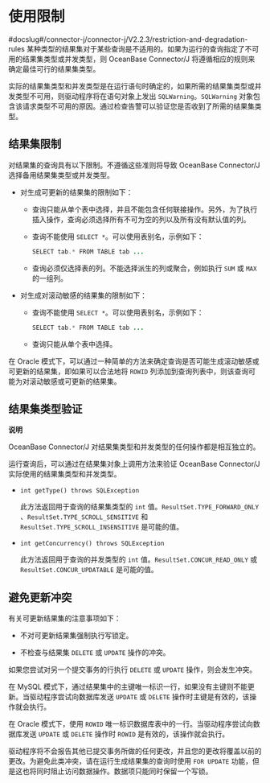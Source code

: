使用限制 
=========================
#docslug#/connector-j/connector-j/V2.2.3/restriction-and-degradation-rules
某种类型的结果集对于某些查询是不适用的。如果为运行的查询指定了不可用的结果集类型或并发类型，则 OceanBase Connector/J 将遵循相应的规则来确定最佳可行的结果集类型。

实际的结果集类型和并发类型是在运行语句时确定的，如果所需的结果集类型或并发类型不可用，则驱动程序将在语句对象上发出 `SQLWarning`。`SQLWarning` 对象包含该请求类型不可用的原因。通过检查告警可以验证您是否收到了所需的结果集类型。

结果集限制 
-----------------------

对结果集的查询具有以下限制。不遵循这些准则将导致 OceanBase Connector/J 选择备用结果集类型或并发类型。

* 对生成可更新的结果集的限制如下：

  * 查询只能从单个表中选择，并且不能包含任何联接操作。另外，为了执行插入操作，查询必须选择所有不可为空的列以及所有没有默认值的列。

    
  
  * 查询不能使用 `SELECT *`。可以使用表别名，示例如下：

    ```java
    SELECT tab.* FROM TABLE tab ...
    ```

    
    
  
  * 查询必须仅选择表的列。不能选择派生的列或聚合，例如执行 `SUM` 或 `MAX` 的一组列。

    
  

  

* 对生成对滚动敏感的结果集的限制如下：

  * 查询不能使用 `SELECT *`。可以使用表别名，示例如下：

    ```java
    SELECT tab.* FROM TABLE tab ...
    ```

    
    
  
  * 查询只能从单个表中选择。

    
  

  




在 Oracle 模式下，可以通过一种简单的方法来确定查询是否可能生成滚动敏感或可更新的结果集，即如果可以合法地将 `ROWID` 列添加到查询列表中，则该查询可能为对滚动敏感或可更新的结果集。

结果集类型验证 
-------------------------

**说明**



OceanBase Connector/J 对结果集类型和并发类型的任何操作都是相互独立的。

运行查询后，可以通过在结果集对象上调用方法来验证 OceanBase Connector/J 实际使用的结果集类型和并发类型。

* `int getType() throws SQLException`

  此方法返回用于查询的结果集类型的 `int` 值。`ResultSet.TYPE_FORWARD_ONLY `、`ResultSet.TYPE_SCROLL_SENSITIVE` 和 `ResultSet.TYPE_SCROLL_INSENSITIVE` 是可能的值。
  

* `int getConcurrency() throws SQLException`

  此方法返回用于查询的并发类型的 `int` 值。`ResultSet.CONCUR_READ_ONLY` 或 `ResultSet.CONCUR_UPDATABLE` 是可能的值。
  




避免更新冲突 
------------------------

有关可更新结果集的注意事项如下：

* 不对可更新结果集强制执行写锁定。

  

* 不检查与结果集 `DELETE` 或 `UPDATE` 操作的冲突。

  




如果您尝试对另一个提交事务的行执行 `DELETE` 或 `UPDATE` 操作，则会发生冲突。

在 MySQL 模式下，通过结果集中的主键唯一标识一行，如果没有主键则不能更新。当驱动程序尝试向数据库发送 `UPDATE` 或 `DELETE` 操作时主键是有效的，该操作就会执行。

在 Oracle 模式下，使用 `ROWID` 唯一标识数据库表中的一行。当驱动程序尝试向数据库发送 `UPDATE` 或 `DELETE` 操作时 `ROWID` 是有效的，该操作就会执行。

驱动程序将不会报告其他已提交事务所做的任何更改，并且您的更改将覆盖以前的更改。为避免此类冲突，请在运行生成结果集的查询时使用 `FOR UPDATE` 功能，但是这也将同时阻止访问数据操作。数据项只能同时保留一个写锁。

